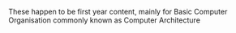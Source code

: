 These happen to be first year content, mainly for Basic Computer Organisation commonly known as Computer Architecture
